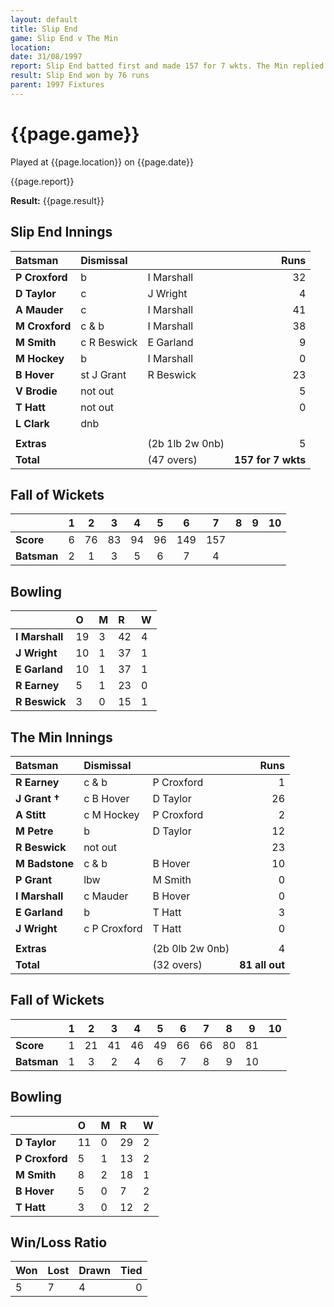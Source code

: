 ```yaml
---
layout: default
title: Slip End
game: Slip End v The Min
location: 
date: 31/08/1997
report: Slip End batted first and made 157 for 7 wkts. The Min replied with 81 all out
result: Slip End won by 76 runs
parent: 1997 Fixtures
---
```


# {{page.game}}

Played at {{page.location}} on {{page.date}}

{{page.report}}

**Result:** {{page.result}}

## Slip End Innings

| Batsman | Dismissal |  | Runs |
|:---|:---|---|---:|
| **P Croxford** | b | I Marshall | 32 |
| **D Taylor** | c | J Wright | 4 |
| **A Mauder** | c | I Marshall | 41 |
| **M Croxford** | c & b | I Marshall | 38 |
| **M Smith** | c R Beswick | E Garland | 9 |
| **M Hockey** | b | I Marshall | 0 |
| **B Hover** | st J Grant | R Beswick | 23 |
| **V Brodie** | not out |  | 5 |
| **T Hatt** | not out |  | 0 |
| **L Clark** | dnb |  |  |
|  |  |  |  |
| **Extras** | | (2b 1lb 2w 0nb) | 5 |
| **Total** | | (47 overs) | **157 for 7 wkts** |

## Fall of Wickets

| | 1 | 2 | 3 | 4 | 5 | 6 | 7 | 8 | 9 | 10 |
|---|:---:|:---:|:---:|:---:|:---:|:---:|:---:|:---:|:---:|:---:|
| **Score** | 6 | 76 | 83 | 94 | 96 | 149 |157  |  |  |  |
| **Batsman** | 2 | 1 | 3 | 5 | 6 | 7 | 4 |  |  |  |

## Bowling

| | O | M | R | W |
|---|:---|:---|:---|:---|
| **I Marshall** | 19 | 3 | 42 | 4 |
| **J Wright** | 10 | 1 | 37 | 1 |
| **E Garland** | 10 | 1 | 37 | 1 |
| **R Earney** | 5 | 1 | 23 | 0 |
| **R Beswick** | 3 | 0 | 15 | 1 |

## The Min Innings

| Batsman | Dismissal |  | Runs |
|:---|:---|---|---:|
| **R Earney** | c & b | P Croxford | 1 |
| **J Grant &#8224;** | c B Hover | D Taylor | 26 |
| **A Stitt** | c M Hockey | P Croxford | 2 |
| **M Petre** | b | D Taylor | 12 |
| **R Beswick** | not out |  | 23 |
| **M Badstone** | c & b | B Hover | 10 |
| **P Grant** | lbw | M Smith | 0 |
| **I Marshall** | c Mauder | B Hover | 0 |
| **E Garland** | b | T Hatt | 3 |
| **J Wright** | c P Croxford | T Hatt | 0 |
|  |  |  |  |
| **Extras** | | (2b 0lb 2w 0nb) | 4 |
| **Total** | | (32 overs) | **81 all out** |

## Fall of Wickets

| | 1 | 2 | 3 | 4 | 5 | 6 | 7 | 8 | 9 | 10 |
|---|:---:|:---:|:---:|:---:|:---:|:---:|:---:|:---:|:---:|:---:|
| **Score** | 1 | 21 | 41 | 46 | 49 | 66 | 66 | 80 | 81 |  |
| **Batsman** | 1 | 3 | 2 | 4 | 6 | 7 | 8 | 9 | 10 |  |

## Bowling

| | O | M | R | W |
|---|:---|:---|:---|:---|
| **D Taylor** | 11 | 0 | 29 | 2 |
| **P Croxford** | 5 | 1 | 13 | 2 |
| **M Smith** | 8 | 2 | 18 | 1 |
| **B Hover** | 5 | 0 | 7 | 2 |
| **T Hatt** | 3 | 0 | 12 | 2 |

## Win/Loss Ratio

| Won | Lost | Drawn | Tied |
|:---|:---|:---|---:|
| 5 | 7 | 4 | 0 |